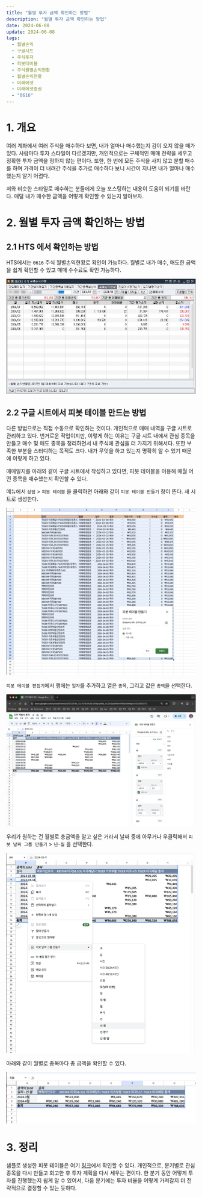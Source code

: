 ```yaml
---
title: "월별 투자 금액 확인하는 방법"
description: "월별 투자 금액 확인하는 방법"
date: 2024-06-08
update: 2024-06-08
tags:
  - 월별손익
  - 구글시트
  - 주식투자
  - 피봇테이블
  - 주식월별손익현황
  - 월별손익현황
  - 미래에셋
  - 미래에셋증권
  - "0616"
---
```


# 1. 개요

여러 계좌에서 여러 주식을 매수하다 보면, 내가 얼마나 매수했는지 감이 오지 않을 때가 있다. 사람마다 투자 스타일이 다르겠지만, 개인적으로는 구체적인 매매 전략을 세우고 정확한 투자 금액을 정하지 않는 편이다. 또한, 한 번에 모든 주식을 사지 않고 분할 매수를 하며 가격이 더 내려간 주식을 추가로 매수하다 보니 시간이 지나면 내가 얼마나 매수했는지 알기 어렵다.

저와 비슷한 스타일로 매수하는 분들에게 오늘 포스팅하는 내용이 도움이 되기를 바란다. 매달 내가 매수한 금액을 어떻게 확인할 수 있는지 알아보자.

# 2. 월별 투자 금액 확인하는 방법

## 2.1 HTS 에서 확인하는 방법

HTS에서는 `0616` 주식 월별손익현황로 확인이 가능하다. 월별로 내가 매수, 매도한 금액을 쉽게 확인할 수 있고 매매 수수료도 확인 가능하다.

![image-20240608110337669](image-20240608110337669.png)

## 2.2 구글 시트에서 피봇 테이블 만드는 방법

다른 방법으로는 직접 수동으로 확인하는 것이다. 개인적으로 매매 내역을 구글 시트로 관리하고 있다. 번거로운 작업이지만, 이렇게 하는 이유는 구글 시트 내에서 관심 종목을 만들고 매수 및 매도 종목을 정리하면서 내 주식에 관심을 더 가지기 위해서다. 또한 부족한 부분을 스터디하는 목적도 크다. 내가 무엇을 하고 있는지 명확히 알 수 있기 때문에 이렇게 하고 있다.

매매일지를 아래와 같이 구글 시트에서 작성하고 있다면, 피봇 테이블을 이용해 매월 어떤 종목을 매수했는지 확인할 수 있다.

메뉴에서 `삽입` > `피봇 테이블` 을 클릭하면 아래와 같이 `피봇 테이블 만들기` 창이 뜬다. 새 시트로 생성한다.

![피봇테이블 생성](image-20240608110345853.png)

`피봇 테이블 편집기`에서 행에는 `일자`를 추가하고 열은 `종목`, 그리고 값은 `총액`을 선택한다.

![피봇 테이블 편집기](image-20240608110352067.png)

우리가 원하는 건 월별로 총금액을 알고 싶은 거라서 날짜 중에 아무거나 우클릭해서 `피봇 날짜 그룹 만들기` > `년-월` 을 선택한다.

![피봇 날짜 그룹 만들기](image-20240608110357366.png)

아래와 같이 월별로 종목마다 총 금액을 확인할 수 있다.

![피봇테이블](image-20240608110402274.png)

# 3. 정리

샘플로 생성한 피봇 테이블은 여기 [링크](https://docs.google.com/spreadsheets/d/1DC3VXo_Cu-47SzWuDLoTMgvpMQ_mJZivjby9HMrrWB0/edit?usp=sharing)에서 확인할 수 있다. 개인적으로, 분기별로 관심 종목을 다시 만들고 회고한 후 투자 계획을 다시 세우는 편이다. 한 분기 동안 어떻게 투자를 진행했는지 쉽게 알 수 있어서, 다음 분기에는 투자 비율을 어떻게 가져갈지 더 전략적으로 결정할 수 있는 듯하다.
